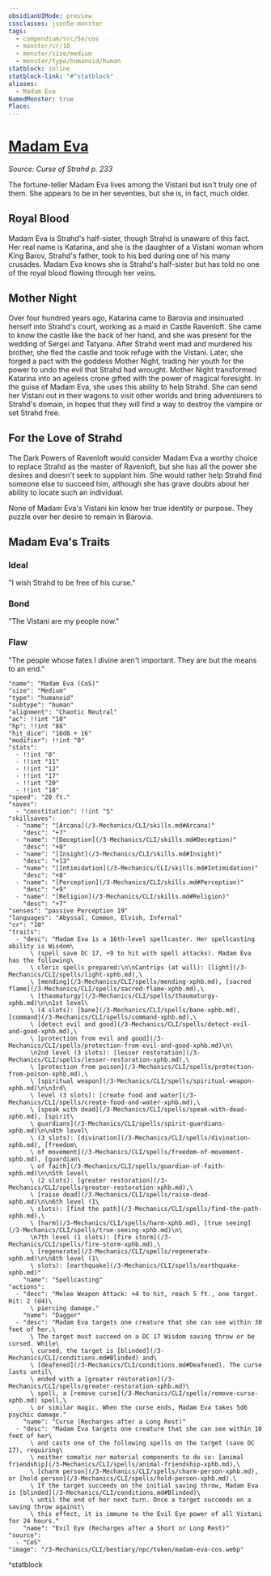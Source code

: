 ```yaml
---
obsidianUIMode: preview
cssclasses: json5e-monster
tags:
  - compendium/src/5e/cos
  - monster/cr/10
  - monster/size/medium
  - monster/type/humanoid/human
statblock: inline
statblock-link: "#^statblock"
aliases:
  - Madam Eva
NamedMonster: true
Place:
---
```

# [Madam Eva](3-Mechanics\CLI\bestiary\npc/madam-eva-cos.md)
*Source: Curse of Strahd p. 233*  

The fortune-teller Madam Eva lives among the Vistani but isn't truly one of them. She appears to be in her seventies, but she is, in fact, much older.

## Royal Blood

Madam Eva is Strahd's half-sister, though Strahd is unaware of this fact. Her real name is Katarina, and she is the daughter of a Vistani woman whom King Barov, Strahd's father, took to his bed during one of his many crusades. Madam Eva knows she is Strahd's half-sister but has told no one of the royal blood flowing through her veins.

## Mother Night

Over four hundred years ago, Katarina came to Barovia and insinuated herself into Strahd's court, working as a maid in Castle Ravenloft. She came to know the castle like the back of her hand, and she was present for the wedding of Sergei and Tatyana. After Strahd went mad and murdered his brother, she fled the castle and took refuge with the Vistani. Later, she forged a pact with the goddess Mother Night, trading her youth for the power to undo the evil that Strahd had wrought. Mother Night transformed Katarina into an ageless crone gifted with the power of magical foresight. In the guise of Madam Eva, she uses this ability to help Strahd. She can send her Vistani out in their wagons to visit other worlds and bring adventurers to Strahd's domain, in hopes that they will find a way to destroy the vampire or set Strahd free.

## For the Love of Strahd

The Dark Powers of Ravenloft would consider Madam Eva a worthy choice to replace Strahd as the master of Ravenloft, but she has all the power she desires and doesn't seek to supplant him. She would rather help Strahd find someone else to succeed him, although she has grave doubts about her ability to locate such an individual.

None of Madam Eva's Vistani kin know her true identity or purpose. They puzzle over her desire to remain in Barovia.

## Madam Eva's Traits

### Ideal

"I wish Strahd to be free of his curse."

### Bond

"The Vistani are my people now."

### Flaw

"The people whose fates I divine aren't important. They are but the means to an end."

```statblock
"name": "Madam Eva (CoS)"
"size": "Medium"
"type": "humanoid"
"subtype": "human"
"alignment": "Chaotic Neutral"
"ac": !!int "10"
"hp": !!int "88"
"hit_dice": "16d8 + 16"
"modifier": !!int "0"
"stats":
  - !!int "8"
  - !!int "11"
  - !!int "12"
  - !!int "17"
  - !!int "20"
  - !!int "18"
"speed": "20 ft."
"saves":
  - "constitution": !!int "5"
"skillsaves":
  - "name": "[Arcana](/3-Mechanics/CLI/skills.md#Arcana)"
    "desc": "+7"
  - "name": "[Deception](/3-Mechanics/CLI/skills.md#Deception)"
    "desc": "+8"
  - "name": "[Insight](/3-Mechanics/CLI/skills.md#Insight)"
    "desc": "+13"
  - "name": "[Intimidation](/3-Mechanics/CLI/skills.md#Intimidation)"
    "desc": "+8"
  - "name": "[Perception](/3-Mechanics/CLI/skills.md#Perception)"
    "desc": "+9"
  - "name": "[Religion](/3-Mechanics/CLI/skills.md#Religion)"
    "desc": "+7"
"senses": "passive Perception 19"
"languages": "Abyssal, Common, Elvish, Infernal"
"cr": "10"
"traits":
  - "desc": "Madam Eva is a 16th-level spellcaster. Her spellcasting ability is Wisdom\
      \ (spell save DC 17, +9 to hit with spell attacks). Madam Eva has the following\
      \ cleric spells prepared:\n\nCantrips (at will): [light](/3-Mechanics/CLI/spells/light-xphb.md),\
      \ [mending](/3-Mechanics/CLI/spells/mending-xphb.md), [sacred flame](/3-Mechanics/CLI/spells/sacred-flame-xphb.md),\
      \ [thaumaturgy](/3-Mechanics/CLI/spells/thaumaturgy-xphb.md)\n\n1st level\
      \ (4 slots): [bane](/3-Mechanics/CLI/spells/bane-xphb.md), [command](/3-Mechanics/CLI/spells/command-xphb.md),\
      \ [detect evil and good](/3-Mechanics/CLI/spells/detect-evil-and-good-xphb.md),\
      \ [protection from evil and good](/3-Mechanics/CLI/spells/protection-from-evil-and-good-xphb.md)\n\
      \n2nd level (3 slots): [lesser restoration](/3-Mechanics/CLI/spells/lesser-restoration-xphb.md),\
      \ [protection from poison](/3-Mechanics/CLI/spells/protection-from-poison-xphb.md),\
      \ [spiritual weapon](/3-Mechanics/CLI/spells/spiritual-weapon-xphb.md)\n\n3rd\
      \ level (3 slots): [create food and water](/3-Mechanics/CLI/spells/create-food-and-water-xphb.md),\
      \ [speak with dead](/3-Mechanics/CLI/spells/speak-with-dead-xphb.md), [spirit\
      \ guardians](/3-Mechanics/CLI/spells/spirit-guardians-xphb.md)\n\n4th level\
      \ (3 slots): [divination](/3-Mechanics/CLI/spells/divination-xphb.md), [freedom\
      \ of movement](/3-Mechanics/CLI/spells/freedom-of-movement-xphb.md), [guardian\
      \ of faith](/3-Mechanics/CLI/spells/guardian-of-faith-xphb.md)\n\n5th level\
      \ (2 slots): [greater restoration](/3-Mechanics/CLI/spells/greater-restoration-xphb.md),\
      \ [raise dead](/3-Mechanics/CLI/spells/raise-dead-xphb.md)\n\n6th level (1\
      \ slots): [find the path](/3-Mechanics/CLI/spells/find-the-path-xphb.md),\
      \ [harm](/3-Mechanics/CLI/spells/harm-xphb.md), [true seeing](/3-Mechanics/CLI/spells/true-seeing-xphb.md)\n\
      \n7th level (1 slots): [fire storm](/3-Mechanics/CLI/spells/fire-storm-xphb.md),\
      \ [regenerate](/3-Mechanics/CLI/spells/regenerate-xphb.md)\n\n8th level (1\
      \ slots): [earthquake](/3-Mechanics/CLI/spells/earthquake-xphb.md)"
    "name": "Spellcasting"
"actions":
  - "desc": "Melee Weapon Attack: +4 to hit, reach 5 ft., one target. Hit: 2 (d4)\
      \ piercing damage."
    "name": "Dagger"
  - "desc": "Madam Eva targets one creature that she can see within 30 feet of her.\
      \ The target must succeed on a DC 17 Wisdom saving throw or be cursed. While\
      \ cursed, the target is [blinded](/3-Mechanics/CLI/conditions.md#Blinded) and\
      \ [deafened](/3-Mechanics/CLI/conditions.md#Deafened). The curse lasts until\
      \ ended with a [greater restoration](/3-Mechanics/CLI/spells/greater-restoration-xphb.md)\
      \ spell, a [remove curse](/3-Mechanics/CLI/spells/remove-curse-xphb.md) spell,\
      \ or similar magic. When the curse ends, Madam Eva takes 5d6 psychic damage."
    "name": "Curse (Recharges after a Long Rest)"
  - "desc": "Madam Eva targets one creature that she can see within 10 feet of her\
      \ and casts one of the following spells on the target (save DC 17), requiring\
      \ neither somatic nor material components to do so: [animal friendship](/3-Mechanics/CLI/spells/animal-friendship-xphb.md),\
      \ [charm person](/3-Mechanics/CLI/spells/charm-person-xphb.md), or [hold person](/3-Mechanics/CLI/spells/hold-person-xphb.md).\
      \ If the target succeeds on the initial saving throw, Madam Eva is [blinded](/3-Mechanics/CLI/conditions.md#Blinded)\
      \ until the end of her next turn. Once a target succeeds on a saving throw against\
      \ this effect, it is immune to the Evil Eye power of all Vistani for 24 hours."
    "name": "Evil Eye (Recharges after a Short or Long Rest)"
"source":
  - "CoS"
"image": "/3-Mechanics/CLI/bestiary/npc/token/madam-eva-cos.webp"
```
^statblock